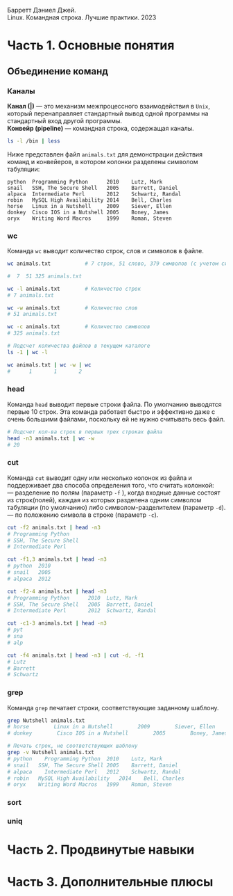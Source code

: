 Барретт Дэниел Джей.  
Linux. Командная строка. Лучшие практики. 2023

# Часть 1. Основные понятия
## Объединение команд
### Каналы
**Канал (|)** — это механизм межпроцессного взаимодействия в `Unix`, который перенаправляет стандартный вывод одной программы на стандартный вход другой программы.  
**Конвейр (pipeline)** — командная строка, содержащая каналы.  
```bash
ls -l /bin | less
```
Ниже представлен файл `animals.txt` для демонстрации действия команд и конвейеров, в котором колонки разделены символом табуляции:  
```
python  Programming Python      2010    Lutz, Mark
snail   SSH, The Secure Shell   2005    Barrett, Daniel
alpaca  Intermediate Perl       2012    Schwartz, Randal
robin   MySQL High Availability 2014    Bell, Charles
horse   Linux in a Nutshell     2009    Siever, Ellen
donkey  Cisco IOS in a Nutshell 2005    Boney, James
oryx    Writing Word Macros     1999    Roman, Steven
```
### wc
Команда `wc` выводит количество строк, слов и символов в файле.  
```sh
wc animals.txt           # 7 строк, 51 слово, 379 символов (с учетом символов новой строки)

#  7  51 325 animals.txt

wc -l animals.txt        # Количество строк
# 7 animals.txt

wc -w animals.txt        # Количество слов
# 51 animals.txt

wc -c animals.txt        # Количество символов
# 325 animals.txt
```
```sh
# Подсчет количества файлов в текущем каталоге
ls -1 | wc -l
```
```sh
wc animals.txt | wc -w | wc
#      1       1       2
```
### head
Команда `head` выводит первые строки файла. По умолчанию выводятся первые 10 строк. Эта команда работает быстро и эффективно
даже с очень большими файлами, поскольку ей не нужно считывать весь файл.  
```sh
# Подсчет кол-ва строк в первых трех строках файла
head -n3 animals.txt | wc -w
# 20
```

### cut
Команда `cut` выводит одну или несколько колонок из файла и поддерживает два способа определения того, что считать колонкой:  
— разделение по полям (параметр `-f` ), когда входные данные состоят из строк(полей), каждая из которых разделена одним символом табуляции (по умолчанию) либо символом-разделителем (параметр `-d`).  
— по положению символа в строке (параметр `-c`).  

```sh
cut -f2 animals.txt | head -n3
# Programming Python
# SSH, The Secure Shell
# Intermediate Perl

cut -f1,3 animals.txt | head -n3
# python  2010
# snail   2005
# alpaca  2012

cut -f2-4 animals.txt | head -n3
# Programming Python      2010	Lutz, Mark
# SSH, The Secure Shell	  2005	Barrett, Daniel
# Intermediate Perl       2012	Schwartz, Randal

cut -c1-3 animals.txt | head -n3
# pyt
# sna
# alp

cut -f4 animals.txt | head -n3 | cut -d, -f1
# Lutz
# Barrett
# Schwartz
```

### grep
Команда `grep` печатает строки, соответствующие заданному шаблону.  
```sh
grep Nutshell animals.txt 
# horse        Linux in a Nutshell        2009        Siever, Ellen
# donkey        Cisco IOS in a Nutshell        2005        Boney, James

# Печать строк, не соответствующих шаблону
grep -v Nutshell animals.txt 
# python	Programming Python	2010	Lutz, Mark
# snail	  SSH, The Secure Shell	2005	Barrett, Daniel
# alpaca	Intermediate Perl	2012	Schwartz, Randal
# robin	  MySQL High Availability	2014	Bell, Charles
# oryx	  Writing Word Macros	1999	Roman, Steven

```

### sort

### uniq

# Часть 2. Продвинутые навыки

# Часть 3. Дополнительные плюсы
